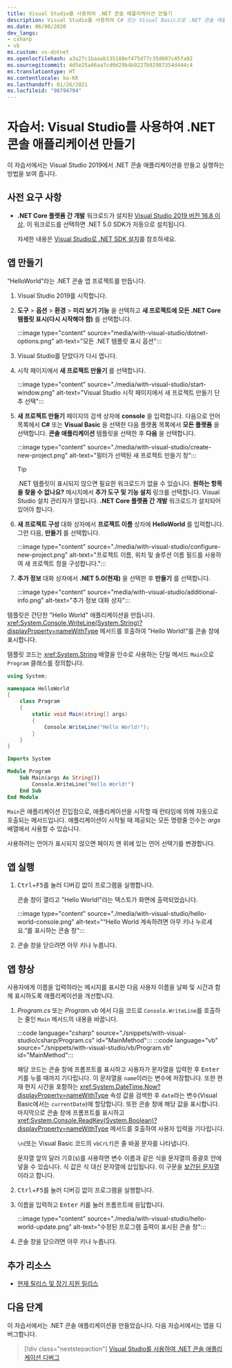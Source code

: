 ```yaml
---
title: Visual Studio를 사용하여 .NET 콘솔 애플리케이션 만들기
description: Visual Studio를 사용하여 C# 또는 Visual Basic으로 .NET 콘솔 애플리케이션을 만드는 방법을 알아봅니다.
ms.date: 06/08/2020
dev_langs:
- csharp
- vb
ms.custom: vs-dotnet
ms.openlocfilehash: a3a27c1baaab135108ef475d77c35d607c45fa82
ms.sourcegitcommit: 4d5e25a46aa7cd0d29b4b9227b92987354d444c4
ms.translationtype: HT
ms.contentlocale: ko-KR
ms.lasthandoff: 01/26/2021
ms.locfileid: "98794794"
---
```

# <a name="tutorial-create-a-net-console-application-using-visual-studio"></a>자습서: Visual Studio를 사용하여 .NET 콘솔 애플리케이션 만들기

이 자습서에서는 Visual Studio 2019에서 .NET 콘솔 애플리케이션을 만들고 실행하는 방법을 보여 줍니다.

## <a name="prerequisites"></a>사전 요구 사항

- **.NET Core 플랫폼 간 개발** 워크로드가 설치된 [Visual Studio 2019 버전 16.8 이상](https://visualstudio.microsoft.com/downloads/?utm_medium=microsoft&utm_source=docs.microsoft.com&utm_campaign=inline+link&utm_content=download+vs2019). 이 워크로드를 선택하면 .NET 5.0 SDK가 자동으로 설치됩니다.

  자세한 내용은 [Visual Studio로 .NET SDK 설치](../install/windows.md#install-with-visual-studio)를 참조하세요.

## <a name="create-the-app"></a>앱 만들기

“HelloWorld”라는 .NET 콘솔 앱 프로젝트를 만듭니다.

1. Visual Studio 2019를 시작합니다.

1. **도구** > **옵션** > **환경** > **미리 보기 기능** 을 선택하고 **새 프로젝트에 모든 .NET Core 템플릿 표시(다시 시작해야 함)** 를 선택합니다.

   :::image type="content" source="media/with-visual-studio/dotnet-options.png" alt-text="모든 .NET 템플릿 표시 옵션":::

1. Visual Studio를 닫았다가 다시 엽니다.

1. 시작 페이지에서 **새 프로젝트 만들기** 를 선택합니다.

   :::image type="content" source="./media/with-visual-studio/start-window.png" alt-text="Visual Studio 시작 페이지에서 새 프로젝트 만들기 단추 선택":::

1. **새 프로젝트 만들기** 페이지의 검색 상자에 **console** 을 입력합니다. 다음으로 언어 목록에서 **C#** 또는 **Visual Basic** 을 선택한 다음 플랫폼 목록에서 **모든 플랫폼** 을 선택합니다. **콘솔 애플리케이션** 템플릿을 선택한 후 **다음** 을 선택합니다.

   :::image type="content" source="./media/with-visual-studio/create-new-project.png" alt-text="필터가 선택된 새 프로젝트 만들기 창":::

   > [!TIP]
   > .NET 템플릿이 표시되지 않으면 필요한 워크로드가 없을 수 있습니다. **원하는 항목을 찾을 수 없나요?** 메시지에서 **추가 도구 및 기능 설치** 링크를 선택합니다. Visual Studio 설치 관리자가 열립니다. **.NET Core 플랫폼 간 개발** 워크로드가 설치되어 있어야 합니다.

1. **새 프로젝트 구성** 대화 상자에서 **프로젝트 이름** 상자에 **HelloWorld** 를 입력합니다. 그런 다음, **만들기** 를 선택합니다.

   :::image type="content" source="./media/with-visual-studio/configure-new-project.png" alt-text="프로젝트 이름, 위치 및 솔루션 이름 필드를 사용하여 새 프로젝트 창을 구성합니다.":::

1. **추가 정보** 대화 상자에서 **.NET 5.0(현재)** 을 선택한 후 **만들기** 를 선택합니다.

   :::image type="content" source="media/with-visual-studio/additional-info.png" alt-text="추가 정보 대화 상자":::

템플릿은 간단한 "Hello World" 애플리케이션을 만듭니다. <xref:System.Console.WriteLine(System.String)?displayProperty=nameWithType> 메서드를 호출하여 "Hello World!"를 콘솔 창에 표시합니다.

템플릿 코드는 <xref:System.String> 배열을 인수로 사용하는 단일 메서드 `Main`으로 `Program` 클래스를 정의합니다.

```csharp
using System;

namespace HelloWorld
{
    class Program
    {
        static void Main(string[] args)
        {
            Console.WriteLine("Hello World!");
        }
    }
}
```

```vb
Imports System

Module Program
    Sub Main(args As String())
        Console.WriteLine("Hello World!")
    End Sub
End Module
```

`Main`은 애플리케이션 진입점으로, 애플리케이션을 시작할 때 런타임에 의해 자동으로 호출되는 메서드입니다. 애플리케이션이 시작될 때 제공되는 모든 명령줄 인수는 *args* 배열에서 사용할 수 있습니다.

사용하려는 언어가 표시되지 않으면 페이지 맨 위에 있는 언어 선택기를 변경합니다.

## <a name="run-the-app"></a>앱 실행

1. <kbd>Ctrl</kbd>+<kbd>F5</kbd>를 눌러 디버깅 없이 프로그램을 실행합니다.

   콘솔 창이 열리고 "Hello World!"라는 텍스트가 화면에 출력되었습니다.

   :::image type="content" source="./media/with-visual-studio/hello-world-console.png" alt-text="“Hello World 계속하려면 아무 키나 누르세요.”를 표시하는 콘솔 창":::

1. 콘솔 창을 닫으려면 아무 키나 누릅니다.

## <a name="enhance-the-app"></a>앱 향상

사용자에게 이름을 입력하라는 메시지를 표시한 다음 사용자 이름을 날짜 및 시간과 함께 표시하도록 애플리케이션을 개선합니다.

1. *Program.cs* 또는 *Program.vb* 에서 다음 코드로 `Console.WriteLine`를 호출하는 줄인 `Main` 메서드의 내용을 바꿉니다.

   :::code language="csharp" source="./snippets/with-visual-studio/csharp/Program.cs" id="MainMethod":::
   :::code language="vb" source="./snippets/with-visual-studio/vb/Program.vb" id="MainMethod":::

   해당 코드는 콘솔 창에 프롬프트를 표시하고 사용자가 문자열을 입력한 후 <kbd>Enter</kbd> 키를 누를 때까지 기다립니다. 이 문자열을 `name`이라는 변수에 저장합니다. 또한 현재 현지 시간을 포함하는 <xref:System.DateTime.Now?displayProperty=nameWithType> 속성 값을 검색한 후 `date`라는 변수(Visual Basic에서는 `currentDate`)에 할당합니다. 또한 콘솔 창에 해당 값을 표시합니다. 마지막으로 콘솔 창에 프롬프트를 표시하고 <xref:System.Console.ReadKey(System.Boolean)?displayProperty=nameWithType> 메서드를 호출하여 사용자 입력을 기다립니다.

   `\n`(또는 Visual Basic 코드의 `vbCrLf`)은 줄 바꿈 문자를 나타냅니다.

   문자열 앞의 달러 기호(`$`)를 사용하면 변수 이름과 같은 식을 문자열의 중괄호 안에 넣을 수 있습니다. 식 값은 식 대신 문자열에 삽입됩니다. 이 구문을 [보간된 문자열](../../csharp/language-reference/tokens/interpolated.md)이라고 합니다.

1. <kbd>Ctrl</kbd>+<kbd>F5</kbd>를 눌러 디버깅 없이 프로그램을 실행합니다.

1. 이름을 입력하고 <kbd>Enter</kbd> 키를 눌러 프롬프트에 응답합니다.

   :::image type="content" source="./media/with-visual-studio/hello-world-update.png" alt-text="수정된 프로그램 출력이 표시된 콘솔 창":::

1. 콘솔 창을 닫으려면 아무 키나 누릅니다.

## <a name="additional-resources"></a>추가 리소스

- [현재 릴리스 및 장기 지원 릴리스](../releases-and-support.md#net-core-and-net-5-version-lifecycles)

## <a name="next-steps"></a>다음 단계

이 자습서에서는 .NET 콘솔 애플리케이션을 만들었습니다. 다음 자습서에서는 앱을 디버그합니다.

> [!div class="nextstepaction"]
> [Visual Studio를 사용하여 .NET 콘솔 애플리케이션 디버그](debugging-with-visual-studio.md)
